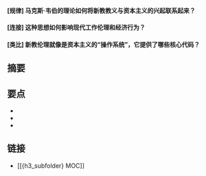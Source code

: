 #### [规律] 马克斯·韦伯的理论如何将新教教义与资本主义的兴起联系起来？


#### [连接] 这种思想如何影响现代工作伦理和经济行为？


#### [类比] 新教伦理就像是资本主义的“操作系统”，它提供了哪些核心代码？


## 摘要


## 要点

- 
- 
- 

## 链接

- [[{h3_subfolder} MOC]]
